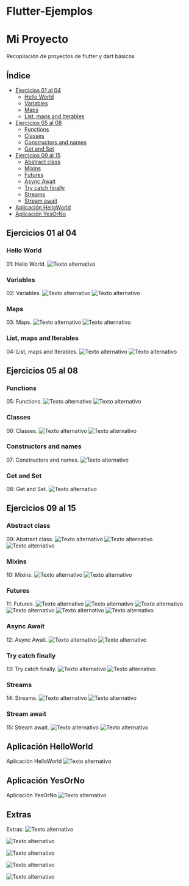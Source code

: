 # Flutter-Ejemplos
# Mi Proyecto
Recopilación de proyectos de flutter y dart básicos 

## Índice
- [Ejercicios 01 al 04](#ejercicios-01-al-04)
  - [Hello World](#hello-world)
  - [Variables](#variables)
  - [Maps](#maps)
  - [List, maps and Iterables](#list-maps-and-iterables)
- [Ejercicios 05 al 08](#ejercicios-05-al-08)
  - [Functions](#functions)
  - [Classes](#classes)
  - [Constructors and names](#constructors-and-names)
  - [Get and Set](#get-and-set)
- [Ejercicios 09 al 15](#ejercicios-09-al-15)
  - [Abstract class](#abstract-class)
  - [Mixins](#mixins)
  - [Futures](#futures)
  - [Async Await](#async-await)
  - [Try catch finally](#try-catch-finally)
  - [Streams](#streams)
  - [Stream await](#stream-await)
- [Aplicación HelloWorld](#aplicación-helloworld)
- [Aplicación YesOrNo](#aplicación-yesorno)

## Ejercicios 01 al 04
### Hello World
01: Hello World. 
![Texto alternativo](Imagenes/jelloword.jpeg)

### Variables
02: Variables. 
![Texto alternativo](Imagenes/variablescod.jpg)
![Texto alternativo](Imagenes/variablesresul.jpg)

### Maps
03: Maps. 
![Texto alternativo](Imagenes/mapscod.jpg)
![Texto alternativo](Imagenes/mapsreul.jpg)

### List, maps and Iterables
04: List, maps and Iterables. 
![Texto alternativo](Imagenes/iterablecod.jpg)
![Texto alternativo](Imagenes/iterableresul.jpg)

## Ejercicios 05 al 08
### Functions
05: Functions. 
![Texto alternativo](Imagenes/funcionecod.jpg)
![Texto alternativo](Imagenes/funcionesresul.jpg)

### Classes
06: Classes. 
![Texto alternativo](Imagenes/clasescode.jpg)
![Texto alternativo](Imagenes/clasesresul.jpg)

### Constructors and names
07: Constructors and names. 
![Texto alternativo](Imagenes/clasescode.jpg)

### Get and Set
08: Get and Set. 
![Texto alternativo](Imagenes/gettersandsetters.jpg)

## Ejercicios 09 al 15
### Abstract class
09: Abstract class. 
![Texto alternativo](Imagenes/clasesabstractascode1.jpg)
![Texto alternativo](Imagenes/clasesabstractascode2.jpg)
![Texto alternativo](Imagenes/Clasesabstractasresul.jpg)

### Mixins
10: Mixins. 
![Texto alternativo](Imagenes/mixincode.jpg)
![Texto alternativo](Imagenes/mixinresul.jpg)

### Futures
11: Futures. 
![Texto alternativo](Imagenes/futurecode1.jpg)
![Texto alternativo](Imagenes/futurecode2.jpg)
![Texto alternativo](Imagenes/futurecode3.jpg)
![Texto alternativo](Imagenes/futureresul1.png)
![Texto alternativo](Imagenes/futureresul2.png)
![Texto alternativo](Imagenes/futureresul3.png)

### Async Await
12: Async Await. 
![Texto alternativo](Imagenes/asyncawaitcode.jpg)
![Texto alternativo](Imagenes/asyncawaitresul.jpg)

### Try catch finally
13: Try catch finally. 
![Texto alternativo](Imagenes/trycatchcode.jpg)
![Texto alternativo](Imagenes/trycatchresul.jpg)

### Streams
14: Streams. 
![Texto alternativo](Imagenes/streamscode.jpg)
![Texto alternativo](Imagenes/streamsresul.jpg)

### Stream await
15: Stream await. 
![Texto alternativo](Imagenes/streamawaitcode.jpg)
![Texto alternativo](Imagenes/streamawaitresul.jpg)

## Aplicación HelloWorld
Aplicación HelloWorld 
![Texto alternativo](Imagenes/app_helloword.jpg)

## Aplicación YesOrNo
Aplicación YesOrNo 
![Texto alternativo](Imagenes/app_yesno.jpg)

## Extras
Extras:
![Texto alternativo](Imagenes/String_en_dart.jpg)

![Texto alternativo](Imagenes/final_en_dart.jpg)

![Texto alternativo](Imagenes/enteros_en_dart.jpg)

![Texto alternativo](Imagenes/doubles_en_dart.jpg)

![Texto alternativo](Imagenes/bools_en_dart.jpg)


